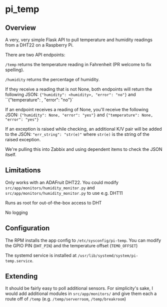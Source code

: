 # pi_temp

## Overview

A very, very simple Flask API to pull temperature and humidity readings from a DHT22 on a Raspberry Pi.

There are two API endpoints:

`/temp` returns the temperature reading in Fahrenheit (PR welcome to fix spelling).

`/humidity` returns the percentage of humidity. 

If they receive a reading that is not None, both endpoints will return the following JSON: `{"humidity": <humidity>, "error": "no"}` and ``{"temperature": <temperature>, "error": "no"}`

If an endpoint receives a reading of None, you'll receive the following JSON: `{"humidity": None, "error": "yes"}` and `{"temperature": None, "error": "yes"}`

If an exception is raised while checking, an additional K/V pair will be added to the JSON: `"err_string": "str(e)"` where `str(e)` is the string of the raised exception.

We're pulling this into Zabbix and using dependent items to check the JSON itself.

## Limitations

Only works with an ADAFruit DHT22. You could modify `src/app/monitors/humidity_monitor.py` and `src/app/monitors/humidity_monitor.py` to use e.g. DHT11

Runs as root for out-of-the-box access to DHT

No logging

## Configuration

The RPM installs the app config to `/etc/sysconfig/pi-temp`. You can modify the GPIO PIN (`DHT_PIN`) and the temperature offset (`TEMO_OFFSET`)

The systemd service is installed at `/usr/lib/systemd/system/pi-temp.service`.

## Extending

It should be fairly easy to poll additional sensors. For simplicity's sake, I would add additional modules in `src/app/monitors/` and give them each a route off of `/temp` (e.g. `/temp/serverroom`, `/temp/breakroom`)